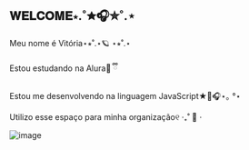 ## 𝐖𝐄𝐋𝐂𝐎𝐌𝐄⋆.˚✮🎧✮˚.⋆

Meu nome é Vitória⋆⭒˚.⋆🪐 ⋆⭒˚.⋆ 

Estou estudando na Alura🎀 ྀི

Estou me desenvolvendo na linguagem JavaScript★🎸🎧⋆｡ °⋆

Utilizo esse espaço para minha organização୧ ‧₊˚ 🍵 ⋅

![image](https://github.com/user-attachments/assets/1a1b5283-e5d8-4e5a-a769-65f00862250d)
